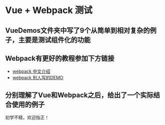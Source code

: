 # Vue + Webpack 测试

## VueDemos文件夹中写了9个从简单到相对复杂的例子，主要是测试组件化的功能

## Webpack有更好的教程参加下方链接
* [webpack 中文介绍](http://zhaoda.net/webpack-handbook/module-system.html)
* [webpack 别人写的DEMO](http://zhaoda.net/webpack-handbook/module-system.html)

## 分别理解了Vue和Webpack之后，给出了一个实际结合使用的例子

初学不精，欢迎指正！